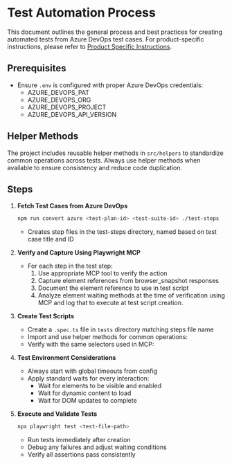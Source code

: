 # Test Automation Process

This document outlines the general process and best practices for creating automated tests from Azure DevOps test cases. For product-specific instructions, please refer to [Product Specific Instructions](product_specific_instructions.md).

## Prerequisites
- Ensure `.env` is configured with proper Azure DevOps credentials:
  - AZURE_DEVOPS_PAT
  - AZURE_DEVOPS_ORG
  - AZURE_DEVOPS_PROJECT
  - AZURE_DEVOPS_API_VERSION

## Helper Methods

The project includes reusable helper methods in `src/helpers` to standardize common operations across tests. Always use helper methods when available to ensure consistency and reduce code duplication.

## Steps

1. **Fetch Test Cases from Azure DevOps**
   ```bash
   npm run convert azure <test-plan-id> <test-suite-id> ./test-steps
   ```
   - Creates step files in the test-steps directory, named based on test case title and ID

2. **Verify and Capture Using Playwright MCP**
   - For each step in the test step:
     1. Use appropriate MCP tool to verify the action
     2. Capture element references from browser_snapshot responses
     3. Document the element reference to use in test script
     4. Analyze element waiting methods at the time of verification using MCP and log that to execute at test script creation.

3. **Create Test Scripts**
   - Create a `.spec.ts` file in `tests` directory matching steps file name
   - Import and use helper methods for common operations:
   - Verify with the same selectors used in MCP:

4. **Test Environment Considerations**
     - Always start with global timeouts from config
     - Apply standard waits for every interaction:
       - Wait for elements to be visible and enabled
       - Wait for dynamic content to load
       - Wait for DOM updates to complete

5. **Execute and Validate Tests**
   ```bash
   npx playwright test <test-file-path>
   ```
   - Run tests immediately after creation
   - Debug any failures and adjust waiting conditions
   - Verify all assertions pass consistently